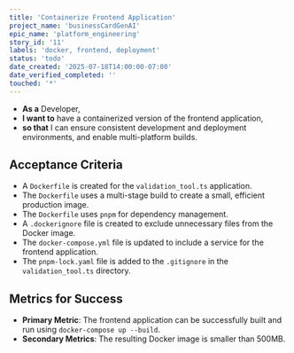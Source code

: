 ```yaml
---
title: 'Containerize Frontend Application'
project_name: 'businessCardGenAI'
epic_name: 'platform_engineering'
story_id: '11'
labels: 'docker, frontend, deployment'
status: 'todo'
date_created: '2025-07-18T14:00:00-07:00'
date_verified_completed: ''
touched: '*'
---
```


- **As a** Developer,
- **I want to** have a containerized version of the frontend application,
- **so that** I can ensure consistent development and deployment environments, and enable multi-platform builds.

## Acceptance Criteria

- A `Dockerfile` is created for the `validation_tool.ts` application.
- The `Dockerfile` uses a multi-stage build to create a small, efficient production image.
- The `Dockerfile` uses `pnpm` for dependency management.
- A `.dockerignore` file is created to exclude unnecessary files from the Docker image.
- The `docker-compose.yml` file is updated to include a service for the frontend application.
- The `pnpm-lock.yaml` file is added to the `.gitignore` in the `validation_tool.ts` directory.

## Metrics for Success

- **Primary Metric**: The frontend application can be successfully built and run using `docker-compose up --build`.
- **Secondary Metrics**: The resulting Docker image is smaller than 500MB.
